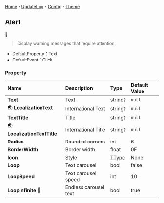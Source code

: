 ﻿[Home](../Home.md)・[UpdateLog](../UpdateLog.md)・[Config](../Config.md)・[Theme](../Theme.md)

## Alert
👚

> Display warning messages that require attention.

- DefaultProperty：Text
- DefaultEvent：Click

### Property

Name | Description | Type | Default Value |
:--|:--|:--|:--|
**Text** | Text | string`?` | `null` |
🌏 **LocalizationText** | International Text | string`?` | `null` |
**TextTitle** | Title | string`?` | `null` |
🌏 **LocalizationTextTitle** | International Title | string`?` | `null` |
**Radius** | Rounded corners | int | 6 |
**BorderWidth** | Border width | float | 0F |
**Icon** | Style | [TType](Enum.md#ttype) | None |
**Loop** | Text carousel | bool | false |
**LoopSpeed** | Text carousel speed | int | 10 |
**LoopInfinite** 🔴 | Endless carousel text | bool | true |